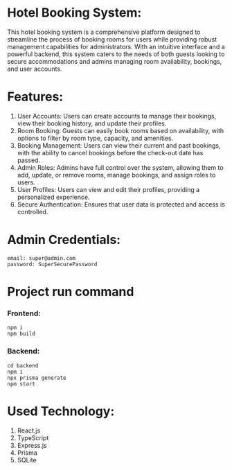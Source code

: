 # Hotel Booking System:

This hotel booking system is a comprehensive platform designed to streamline the process of booking rooms for users while providing robust management capabilities for administrators. With an intuitive interface and a powerful backend, this system caters to the needs of both guests looking to secure accommodations and admins managing room availability, bookings, and user accounts.

# Features:
1. User Accounts: Users can create accounts to manage their bookings, view their booking history, and update their profiles.
2. Room Booking: Guests can easily book rooms based on availability, with options to filter by room type, capacity, and amenities.
3. Booking Management: Users can view their current and past bookings, with the ability to cancel bookings before the check-out date has passed.
4. Admin Roles: Admins have full control over the system, allowing them to add, update, or remove rooms, manage bookings, and assign roles to users.
5. User Profiles: Users can view and edit their profiles, providing a personalized experience.
6. Secure Authentication: Ensures that user data is protected and access is controlled.

# Admin Credentials:
    email: super@admin.com
    password: SuperSecurePassword

# Project run command

### Frontend:

    npm i
    npm build


### Backend:

    cd backend 
    npm i
    npx prisma generate
    npm start
    
# Used Technology:

1. React.js
2. TypeScript
3. Express.js
4. Prisma
5. SQLite